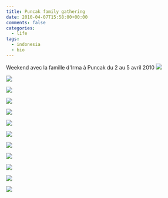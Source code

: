 ```yaml
---
title: Puncak family gathering
date: 2010-04-07T15:58:00+00:00
comments: false
categories:
  - life
tags:
  - indonesia
  - bio
---
```


Weekend avec la famille d'Irma à Puncak du 2 au 5 avril 2010
![](_media/DSC_1608.jpg)

![](_media/DSC_1610.jpg)

![](_media/DSC_1641.jpg)

![](_media/DSC_1700.jpg)

![](_media/DSC_1994.jpg)

![](_media/DSC_2011.jpg)

![](_media/DSC_2045.jpg)

![](_media/DSC_2059.jpg)

![](_media/DSC_2081.jpg)

![](_media/DSC_2094.jpg)

![](_media/DSC_2139.jpg)

![](_media/DSC_2209.jpg)